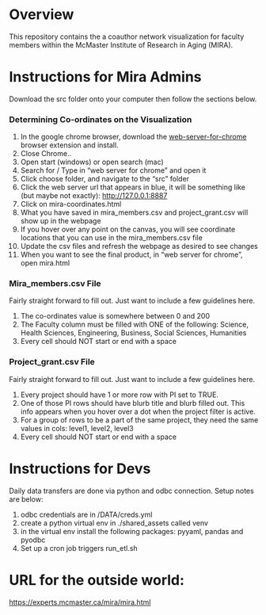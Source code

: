 # Overview

This repository contains the a coauthor network visualization for faculty members within the McMaster Institute of Research in Aging (MIRA).


# Instructions for Mira Admins
Download the src folder onto your computer then follow the sections below.

### Determining Co-ordinates on the Visualization
1.	In the google chrome browser, download the [web-server-for-chrome](https://chrome.google.com/webstore/detail/web-server-for-chrome/ofhbbkphhbklhfoeikjpcbhemlocgigb?hl=en) browser extension and install.
2.	Close Chrome..
3.	Open start (windows) or open search (mac)
4.	Search for / Type in “web server for chrome” and open it
5.	Click choose folder, and navigate to the “src” folder
6.	Click the web server url that appears in blue, it will be something like (but maybe not exactly): http://127.0.0.1:8887
7.	Click on mira-coordinates.html
8.	What you have saved in mira_members.csv and project_grant.csv will show up in the webpage
9.	If you hover over any point on the canvas, you will see coordinate locations that you can use in the mira_members.csv file
10.	Update the csv files and refresh the webpage as desired to see changes
11.	When you want to see the final product, in “web server for chrome”, open mira.html

### Mira_members.csv File
Fairly straight forward to fill out. Just want to include a few guidelines here.
1.	The co-ordinates value is somewhere between 0 and 200
2.	The Faculty column must be filled with ONE of the following: Science, Health Sciences, Engineering, Business, Social Sciences, Humanities
3.  Every cell should NOT start or end with a space

### Project_grant.csv File
Fairly straight forward to fill out. Just want to include a few guidelines here.
1. Every project should have 1 or more row with PI set to TRUE.
2. One of those PI rows should have blurb title and blurb filled out. This info appears when you hover over a dot when the project filter is active.
3. For a group of rows to be a part of the same project, they need the same values in cols: level1, level2, level3
4. Every cell should NOT start or end with a space


# Instructions for Devs
Daily data transfers are done via python and odbc connection. Setup notes are below:
1. odbc credentials are in /DATA/creds.yml
2. create a python virtual env in ./shared_assets called venv
3. in the virtual env install the following packages: pyyaml, pandas and pyodbc
4. Set up a cron job triggers run_etl.sh


# URL for the outside world:
https://experts.mcmaster.ca/mira/mira.html
